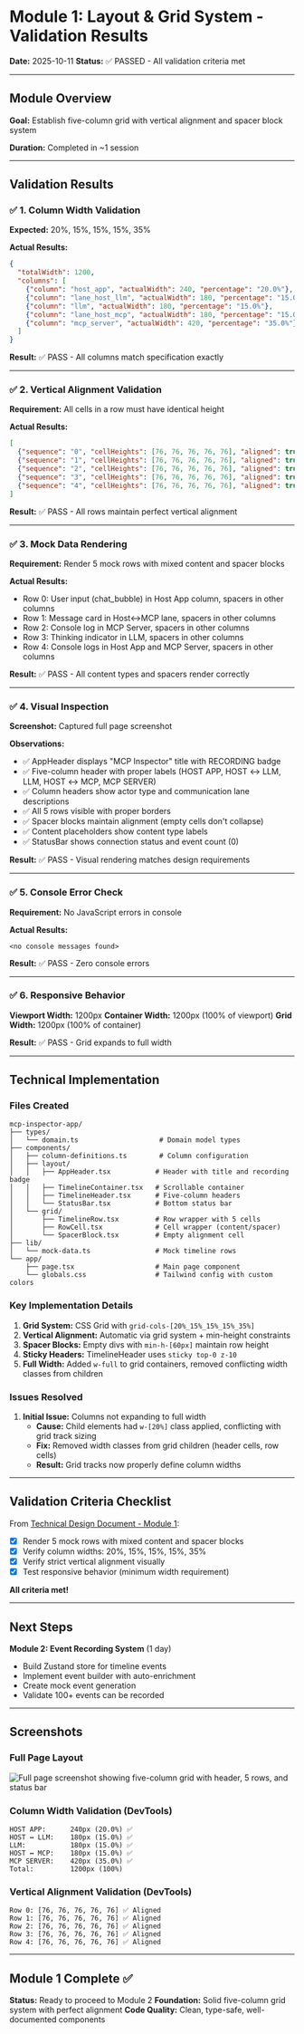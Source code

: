 # Module 1: Layout & Grid System - Validation Results

**Date:** 2025-10-11
**Status:** ✅ PASSED - All validation criteria met

---

## Module Overview

**Goal:** Establish five-column grid with vertical alignment and spacer block system

**Duration:** Completed in ~1 session

---

## Validation Results

### ✅ 1. Column Width Validation

**Expected:** 20%, 15%, 15%, 15%, 35%

**Actual Results:**
```json
{
  "totalWidth": 1200,
  "columns": [
    {"column": "host_app", "actualWidth": 240, "percentage": "20.0%"},
    {"column": "lane_host_llm", "actualWidth": 180, "percentage": "15.0%"},
    {"column": "llm", "actualWidth": 180, "percentage": "15.0%"},
    {"column": "lane_host_mcp", "actualWidth": 180, "percentage": "15.0%"},
    {"column": "mcp_server", "actualWidth": 420, "percentage": "35.0%"}
  ]
}
```

**Result:** ✅ PASS - All columns match specification exactly

---

### ✅ 2. Vertical Alignment Validation

**Requirement:** All cells in a row must have identical height

**Actual Results:**
```json
[
  {"sequence": "0", "cellHeights": [76, 76, 76, 76, 76], "aligned": true},
  {"sequence": "1", "cellHeights": [76, 76, 76, 76, 76], "aligned": true},
  {"sequence": "2", "cellHeights": [76, 76, 76, 76, 76], "aligned": true},
  {"sequence": "3", "cellHeights": [76, 76, 76, 76, 76], "aligned": true},
  {"sequence": "4", "cellHeights": [76, 76, 76, 76, 76], "aligned": true}
]
```

**Result:** ✅ PASS - All rows maintain perfect vertical alignment

---

### ✅ 3. Mock Data Rendering

**Requirement:** Render 5 mock rows with mixed content and spacer blocks

**Actual Results:**
- Row 0: User input (chat_bubble) in Host App column, spacers in other columns
- Row 1: Message card in Host↔MCP lane, spacers in other columns
- Row 2: Console log in MCP Server, spacers in other columns
- Row 3: Thinking indicator in LLM, spacers in other columns
- Row 4: Console logs in Host App and MCP Server, spacers in other columns

**Result:** ✅ PASS - All content types and spacers render correctly

---

### ✅ 4. Visual Inspection

**Screenshot:** Captured full page screenshot

**Observations:**
- ✅ AppHeader displays "MCP Inspector" title with RECORDING badge
- ✅ Five-column header with proper labels (HOST APP, HOST ↔ LLM, LLM, HOST ↔ MCP, MCP SERVER)
- ✅ Column headers show actor type and communication lane descriptions
- ✅ All 5 rows visible with proper borders
- ✅ Spacer blocks maintain alignment (empty cells don't collapse)
- ✅ Content placeholders show content type labels
- ✅ StatusBar shows connection status and event count (0)

**Result:** ✅ PASS - Visual rendering matches design requirements

---

### ✅ 5. Console Error Check

**Requirement:** No JavaScript errors in console

**Actual Results:**
```
<no console messages found>
```

**Result:** ✅ PASS - Zero console errors

---

### ✅ 6. Responsive Behavior

**Viewport Width:** 1200px
**Container Width:** 1200px (100% of viewport)
**Grid Width:** 1200px (100% of container)

**Result:** ✅ PASS - Grid expands to full width

---

## Technical Implementation

### Files Created

```
mcp-inspector-app/
├── types/
│   └── domain.ts                    # Domain model types
├── components/
│   ├── column-definitions.ts        # Column configuration
│   ├── layout/
│   │   ├── AppHeader.tsx           # Header with title and recording badge
│   │   ├── TimelineContainer.tsx   # Scrollable container
│   │   ├── TimelineHeader.tsx      # Five-column headers
│   │   └── StatusBar.tsx           # Bottom status bar
│   └── grid/
│       ├── TimelineRow.tsx         # Row wrapper with 5 cells
│       ├── RowCell.tsx             # Cell wrapper (content/spacer)
│       └── SpacerBlock.tsx         # Empty alignment cell
├── lib/
│   └── mock-data.ts                # Mock timeline rows
└── app/
    ├── page.tsx                    # Main page component
    └── globals.css                 # Tailwind config with custom colors
```

### Key Implementation Details

1. **Grid System:** CSS Grid with `grid-cols-[20%_15%_15%_15%_35%]`
2. **Vertical Alignment:** Automatic via grid system + min-height constraints
3. **Spacer Blocks:** Empty divs with `min-h-[60px]` maintain row height
4. **Sticky Headers:** TimelineHeader uses `sticky top-0 z-10`
5. **Full Width:** Added `w-full` to grid containers, removed conflicting width classes from children

### Issues Resolved

1. **Initial Issue:** Columns not expanding to full width
   - **Cause:** Child elements had `w-[20%]` class applied, conflicting with grid track sizing
   - **Fix:** Removed width classes from grid children (header cells, row cells)
   - **Result:** Grid tracks now properly define column widths

---

## Validation Criteria Checklist

From [Technical Design Document - Module 1](../Technical%20Design%20Document%20-%20MVP.md#module-1-foundation---layout--grid-system):

- [x] Render 5 mock rows with mixed content and spacer blocks
- [x] Verify column widths: 20%, 15%, 15%, 15%, 35%
- [x] Verify strict vertical alignment visually
- [x] Test responsive behavior (minimum width requirement)

**All criteria met!**

---

## Next Steps

**Module 2: Event Recording System** (1 day)
- Build Zustand store for timeline events
- Implement event builder with auto-enrichment
- Create mock event generation
- Validate 100+ events can be recorded

---

## Screenshots

### Full Page Layout
![Full page screenshot showing five-column grid with header, 5 rows, and status bar](screenshots/module-1-full-page.png)

### Column Width Validation (DevTools)
```
HOST APP:      240px (20.0%) ✅
HOST ↔ LLM:    180px (15.0%) ✅
LLM:           180px (15.0%) ✅
HOST ↔ MCP:    180px (15.0%) ✅
MCP SERVER:    420px (35.0%) ✅
Total:         1200px (100%)
```

### Vertical Alignment Validation (DevTools)
```
Row 0: [76, 76, 76, 76, 76] ✅ Aligned
Row 1: [76, 76, 76, 76, 76] ✅ Aligned
Row 2: [76, 76, 76, 76, 76] ✅ Aligned
Row 3: [76, 76, 76, 76, 76] ✅ Aligned
Row 4: [76, 76, 76, 76, 76] ✅ Aligned
```

---

## Module 1 Complete ✅

**Status:** Ready to proceed to Module 2
**Foundation:** Solid five-column grid system with perfect alignment
**Code Quality:** Clean, type-safe, well-documented components
